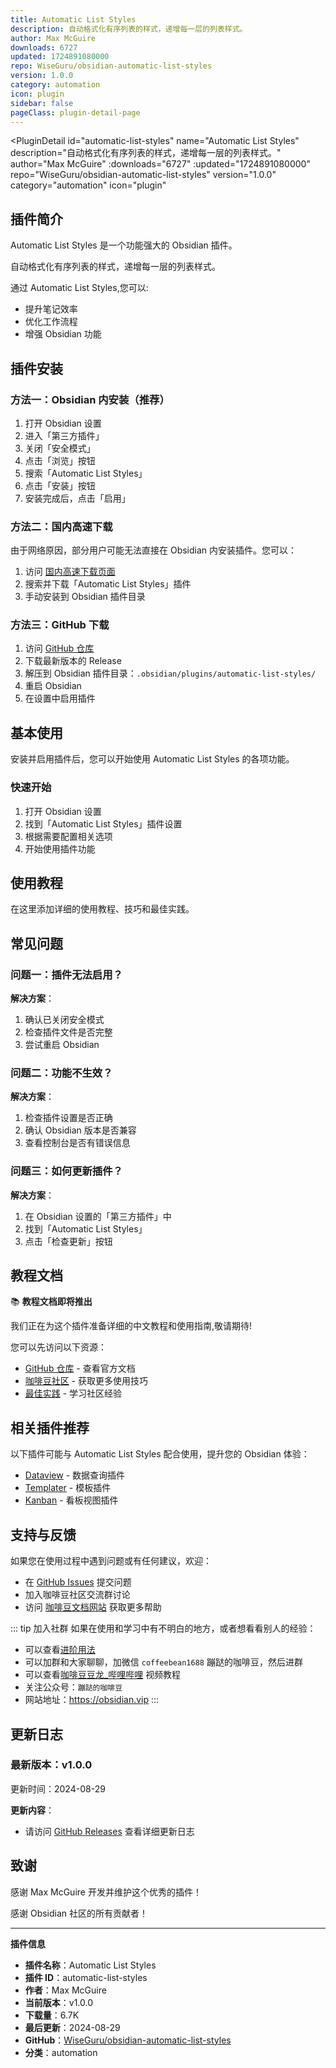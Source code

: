```yaml
---
title: Automatic List Styles
description: 自动格式化有序列表的样式，递增每一层的列表样式。
author: Max McGuire
downloads: 6727
updated: 1724891080000
repo: WiseGuru/obsidian-automatic-list-styles
version: 1.0.0
category: automation
icon: plugin
sidebar: false
pageClass: plugin-detail-page
---
```


<PluginDetail
  id="automatic-list-styles"
  name="Automatic List Styles"
  description="自动格式化有序列表的样式，递增每一层的列表样式。"
  author="Max McGuire"
  :downloads="6727"
  :updated="1724891080000"
  repo="WiseGuru/obsidian-automatic-list-styles"
  version="1.0.0"
  category="automation"
  icon="plugin"
>

<!-- AUTO_GENERATED_START -->
## 插件简介

Automatic List Styles 是一个功能强大的 Obsidian 插件。

自动格式化有序列表的样式，递增每一层的列表样式。

通过 Automatic List Styles,您可以:

- 提升笔记效率
- 优化工作流程
- 增强 Obsidian 功能

<!-- AUTO_GENERATED_END -->

<!-- AUTO_GENERATED_START -->
## 插件安装

### 方法一：Obsidian 内安装（推荐）

1. 打开 Obsidian 设置
2. 进入「第三方插件」
3. 关闭「安全模式」
4. 点击「浏览」按钮
5. 搜索「Automatic List Styles」
6. 点击「安装」按钮
7. 安装完成后，点击「启用」

### 方法二：国内高速下载

由于网络原因，部分用户可能无法直接在 Obsidian 内安装插件。您可以：

1. 访问 [国内高速下载页面](/zh/documentation/obsidian-plugins-download.html)
2. 搜索并下载「Automatic List Styles」插件
3. 手动安装到 Obsidian 插件目录

### 方法三：GitHub 下载

1. 访问 [GitHub 仓库](https://github.com/WiseGuru/obsidian-automatic-list-styles)
2. 下载最新版本的 Release
3. 解压到 Obsidian 插件目录：`.obsidian/plugins/automatic-list-styles/`
4. 重启 Obsidian
5. 在设置中启用插件

## 基本使用

安装并启用插件后，您可以开始使用 Automatic List Styles 的各项功能。

### 快速开始

1. 打开 Obsidian 设置
2. 找到「Automatic List Styles」插件设置
3. 根据需要配置相关选项
4. 开始使用插件功能

<!-- AUTO_GENERATED_END -->

<!-- CUSTOM_CONTENT_START:tutorial -->
## 使用教程

在这里添加详细的使用教程、技巧和最佳实践。

<!-- CUSTOM_CONTENT_END:tutorial -->

<!-- SHARED_CONTENT_START -->
## 常见问题

### 问题一：插件无法启用？

**解决方案**：
1. 确认已关闭安全模式
2. 检查插件文件是否完整
3. 尝试重启 Obsidian

### 问题二：功能不生效？

**解决方案**：
1. 检查插件设置是否正确
2. 确认 Obsidian 版本是否兼容
3. 查看控制台是否有错误信息

### 问题三：如何更新插件？

**解决方案**：
1. 在 Obsidian 设置的「第三方插件」中
2. 找到「Automatic List Styles」
3. 点击「检查更新」按钮

## 教程文档

📚 **教程文档即将推出**

我们正在为这个插件准备详细的中文教程和使用指南,敬请期待!

您可以先访问以下资源：
- [GitHub 仓库](https://github.com/WiseGuru/obsidian-automatic-list-styles) - 查看官方文档
- [咖啡豆社区](/zh/bases/) - 获取更多使用技巧
- [最佳实践](/zh/best-practices/) - 学习社区经验

## 相关插件推荐

以下插件可能与 Automatic List Styles 配合使用，提升您的 Obsidian 体验：

- [Dataview](/zh/plugins/dataview.html) - 数据查询插件
- [Templater](/zh/plugins/templater-obsidian.html) - 模板插件
- [Kanban](/zh/plugins/obsidian-kanban.html) - 看板视图插件

## 支持与反馈

如果您在使用过程中遇到问题或有任何建议，欢迎：

- 在 [GitHub Issues](https://github.com/WiseGuru/obsidian-automatic-list-styles/issues) 提交问题
- 加入咖啡豆社区交流群讨论
- 访问 [咖啡豆文档网站](https://obsidian.vip) 获取更多帮助

::: tip 加入社群
如果在使用和学习中有不明白的地方，或者想看看别人的经验：
- 可以查看[进阶用法](/zh/advanced)
- 可以加群和大家聊聊，加微信 `coffeebean1688` 蹦跶的咖啡豆，然后进群
- 可以查看[咖啡豆豆龙_哔哩哔哩](https://space.bilibili.com/618777356) 视频教程
- 关注公众号：`蹦跶的咖啡豆`
- 网站地址：https://obsidian.vip
:::
<!-- SHARED_CONTENT_END -->

<!-- AUTO_GENERATED_START -->
## 更新日志

### 最新版本：v1.0.0

更新时间：2024-08-29

**更新内容**：
- 请访问 [GitHub Releases](https://github.com/WiseGuru/obsidian-automatic-list-styles/releases) 查看详细更新日志

## 致谢

感谢 Max McGuire 开发并维护这个优秀的插件！

感谢 Obsidian 社区的所有贡献者！

---

**插件信息**
- **插件名称**：Automatic List Styles
- **插件 ID**：automatic-list-styles
- **作者**：Max McGuire
- **当前版本**：v1.0.0
- **下载量**：6.7K
- **最后更新**：2024-08-29
- **GitHub**：[WiseGuru/obsidian-automatic-list-styles](https://github.com/WiseGuru/obsidian-automatic-list-styles)
- **分类**：automation
<!-- AUTO_GENERATED_END -->

</PluginDetail>

